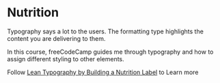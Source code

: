 # Nutrition

Typography says a lot to the users. The formatting type highlights the content you are delivering to them.

In this course, freeCodeCamp guides me through typography and how to assign different styling to other elements.

Follow [Lean Typography by Building a Nutrition Label](https://www.freecodecamp.org/learn/2022/responsive-web-design/learn-typography-by-building-a-nutrition-label/step-1) to Learn more